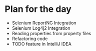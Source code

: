 

# Plan for the day 

   * Selenium ReportNG Integration
   * Selenium Log4j2 Integration
   * Reading properties from property files 
   * Refactoring code 
   * TODO feature in IntelliJ IDEA 

